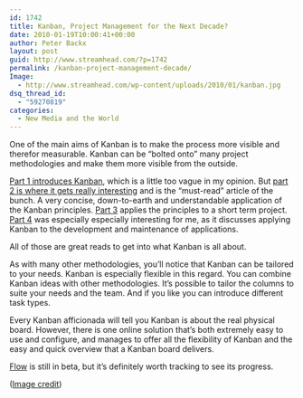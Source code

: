 ```yaml
---
id: 1742
title: Kanban, Project Management for the Next Decade?
date: 2010-01-19T10:00:41+00:00
author: Peter Backx
layout: post
guid: http://www.streamhead.com/?p=1742
permalink: /kanban-project-management-decade/
Image:
  - http://www.streamhead.com/wp-content/uploads/2010/01/kanban.jpg
dsq_thread_id:
  - "59270819"
categories:
  - New Media and the World
---
```

One of the main aims of Kanban is to make the process more visible and therefor measurable. Kanban can be &#8220;bolted onto&#8221; many project methodologies and make them more visible from the outside.

<a title="Applying Kanban to IT Processes, part 1" href="http://blogs.lessthandot.com/index.php/ITProfessionals/ITProcesses/applying-kanban-to-it-processes-part-1" target="_blank">Part 1 introduces Kanban</a>, which is a little too vague in my opinion. But <a title="Applying Kanban to IT Processes, part 2" href="http://blogs.lessthandot.com/index.php/ITProfessionals/ITProcesses/applying-kanban-to-it-processes-part-2" target="_blank">part 2 is where it gets really interesting</a> and is the &#8220;must-read&#8221; article of the bunch. A very concise, down-to-earth and understandable application of the Kanban principles. <a title="Applying Kanban to IT Processes, part 3" href="http://blogs.lessthandot.com/index.php/ITProfessionals/ITProcesses/applying-kanban-to-it-processes-part-3" target="_blank">Part 3</a> applies the principles to a short term project. <a title="Applying Kanban to IT Processes, part 4" href="http://blogs.lessthandot.com/index.php/ITProfessionals/ITProcesses/applying-kanban-to-it-processes-part-4" target="_blank">Part 4</a> was especially especially interesting for me, as it discusses applying Kanban to the development and maintenance of applications.

All of those are great reads to get into what Kanban is all about.

As with many other methodologies, you&#8217;ll notice that Kanban can be tailored to your needs. Kanban is especially flexible in this regard. You can combine Kanban ideas with other methodologies. It&#8217;s possible to tailor the columns to suite your needs and the team. And if you like you can introduce different task types.

Every Kanban afficionada will tell you Kanban is about the real physical board. However, there is one online solution that&#8217;s both extremely easy to use and configure, and manages to offer all the flexibility of Kanban and the easy and quick overview that a Kanban board delivers.

<a title="Flow.io" href="http://flow.io/tour.html" target="_blank">Flow</a> is still in beta, but it&#8217;s definitely worth tracking to see its progress.

(<a title="Productivity: Using the Personal Kanban" href="http://www.flickr.com/photos/orcmid/3879260111/" target="_blank">Image credit</a>)

<!-- AddThis Advanced Settings generic via filter on the_content -->

<!-- AddThis Share Buttons generic via filter on the_content -->